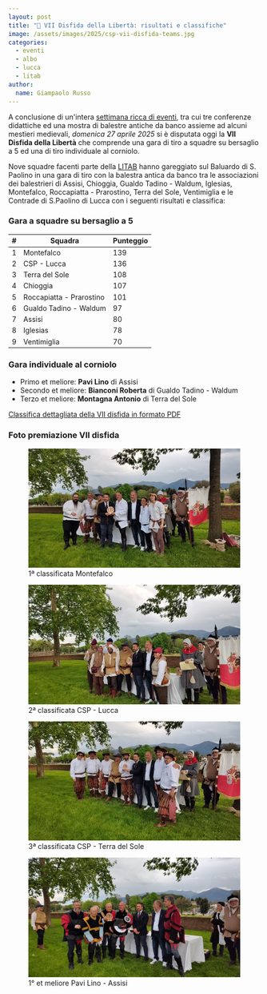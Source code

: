 ```yaml
---
layout: post
title: "🎯 VII Disfida della Libertà: risultati e classifiche"
image: /assets/images/2025/csp-vii-disfida-teams.jpg
categories:
  - eventi
  - albo
  - lucca
  - litab
author:
  name: Giampaolo Russo
---
```


A conclusione di un'intera [settimana ricca di eventi](https://www.facebook.com/photo?fbid=983585847253310&set=a.502262768718956), tra cui tre conferenze didattiche ed una mostra di balestre antiche da banco assieme ad alcuni mestieri medievali, *domenica 27 aprile 2025* si è disputata oggi la **VII Disfida della Libertà** che comprende una gara di tiro a squadre su bersaglio a 5 ed una di tiro individuale al corniolo.

<!-- more -->

Nove squadre facenti parte della [LITAB](https://www.litab.net/) hanno gareggiato sul Baluardo di S. Paolino in una gara di tiro con la balestra antica da banco tra le associazioni dei balestrieri di Assisi, Chioggia, Gualdo Tadino - Waldum, Iglesias, Montefalco, Roccapiatta - Prarostino, Terra del Sole, Ventimiglia e le Contrade di S.Paolino di Lucca con i seguenti risultati e classifica:

### Gara a squadre su bersaglio a 5

| **#** | **Squadra**              | **Punteggio** |
|:-----:|--------------------------|---------------|
|   1   | Montefalco               |           139 |
|   2   | CSP - Lucca              |           136 |
|   3   | Terra del Sole           |           108 |
|   4   | Chioggia                 |           107 |
|   5   | Roccapiatta - Prarostino |           101 |
|   6   | Gualdo Tadino - Waldum   |            97 |
|   7   | Assisi                   |            80 |
|   8   | Iglesias                 |            78 |
|   9   | Ventimiglia              |            70 |

### Gara individuale al corniolo

* Primo et meliore: **Pavi Lino** di Assisi
* Secondo et meliore: **Bianconi Roberta** di Gualdo Tadino - Waldum
* Terzo et meliore: **Montagna Antonio** di Terra del Sole

[Classifica dettagliata della VII disfida in formato PDF](/assets/files/2025/csp-vii(2025)-disfida-della-libertà-classifica.pdf)

### Foto premiazione VII disfida

<figure class="align-center">
    <img src="/assets/images/2025/csp-vii-disfida-squadre-1.jpg" alt="prima classificata squadre montefalco">
  <figcaption>1ª classificata Montefalco</figcaption>
</figure>

<figure class="align-center">
    <img src="/assets/images/2025/csp-vii-disfida-squadre-2.jpg" alt="seconda classificata squadre lucca">
  <figcaption>2ª classificata CSP - Lucca</figcaption>
</figure>

<figure class="align-center">
    <img src="/assets/images/2025/csp-vii-disfida-squadre-3.jpg" alt="seconda classificata squadre terra del sole">
  <figcaption>3ª classificata CSP - Terra del Sole</figcaption>
</figure>

<figure class="align-center">
    <img src="/assets/images/2025/csp-vii-disfida-corniolo-1.jpg" alt="primo et meliore corniolo pavi lino assisi">
  <figcaption>1° et meliore Pavi Lino - Assisi</figcaption>
</figure>
